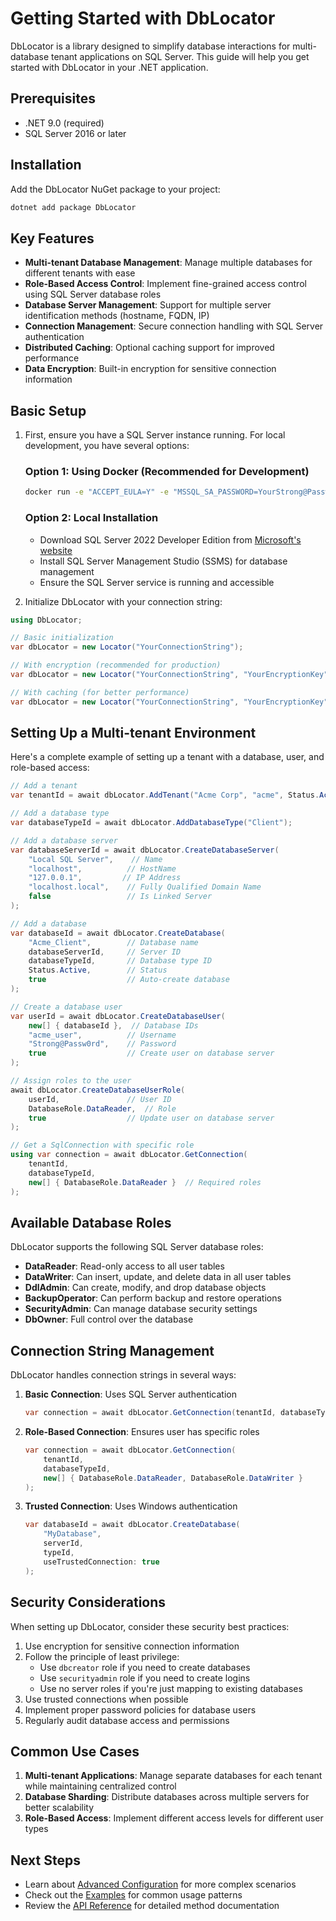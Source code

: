 # Getting Started with DbLocator

DbLocator is a library designed to simplify database interactions for multi-database tenant applications on SQL Server. This guide will help you get started with DbLocator in your .NET application.

## Prerequisites

- .NET 9.0 (required)
- SQL Server 2016 or later

## Installation

Add the DbLocator NuGet package to your project:

```bash
dotnet add package DbLocator
```

## Key Features

- **Multi-tenant Database Management**: Manage multiple databases for different tenants with ease
- **Role-Based Access Control**: Implement fine-grained access control using SQL Server database roles
- **Database Server Management**: Support for multiple server identification methods (hostname, FQDN, IP)
- **Connection Management**: Secure connection handling with SQL Server authentication
- **Distributed Caching**: Optional caching support for improved performance
- **Data Encryption**: Built-in encryption for sensitive connection information

## Basic Setup

1. First, ensure you have a SQL Server instance running. For local development, you have several options:

   ### Option 1: Using Docker (Recommended for Development)
   ```bash
   docker run -e "ACCEPT_EULA=Y" -e "MSSQL_SA_PASSWORD=YourStrong@Passw0rd" -p 1433:1433 --name sql1 --hostname sql1 -d mcr.microsoft.com/mssql/server:2022-latest
   ```

   ### Option 2: Local Installation
   - Download SQL Server 2022 Developer Edition from [Microsoft's website](https://www.microsoft.com/en-us/sql-server/sql-server-downloads)
   - Install SQL Server Management Studio (SSMS) for database management
   - Ensure the SQL Server service is running and accessible

2. Initialize DbLocator with your connection string:

```csharp
using DbLocator;

// Basic initialization
var dbLocator = new Locator("YourConnectionString");

// With encryption (recommended for production)
var dbLocator = new Locator("YourConnectionString", "YourEncryptionKey");

// With caching (for better performance)
var dbLocator = new Locator("YourConnectionString", "YourEncryptionKey", cache);
```

## Setting Up a Multi-tenant Environment

Here's a complete example of setting up a tenant with a database, user, and role-based access:

```csharp
// Add a tenant
var tenantId = await dbLocator.AddTenant("Acme Corp", "acme", Status.Active);

// Add a database type
var databaseTypeId = await dbLocator.AddDatabaseType("Client");

// Add a database server
var databaseServerId = await dbLocator.CreateDatabaseServer(
    "Local SQL Server",    // Name
    "localhost",          // HostName
    "127.0.0.1",         // IP Address
    "localhost.local",    // Fully Qualified Domain Name
    false                 // Is Linked Server
);

// Add a database
var databaseId = await dbLocator.CreateDatabase(
    "Acme_Client",        // Database name
    databaseServerId,     // Server ID
    databaseTypeId,       // Database type ID
    Status.Active,        // Status
    true                  // Auto-create database
);

// Create a database user
var userId = await dbLocator.CreateDatabaseUser(
    new[] { databaseId },  // Database IDs
    "acme_user",          // Username
    "Strong@Passw0rd",    // Password
    true                  // Create user on database server
);

// Assign roles to the user
await dbLocator.CreateDatabaseUserRole(
    userId,               // User ID
    DatabaseRole.DataReader,  // Role
    true                  // Update user on database server
);

// Get a SqlConnection with specific role
using var connection = await dbLocator.GetConnection(
    tenantId, 
    databaseTypeId,
    new[] { DatabaseRole.DataReader }  // Required roles
);
```

## Available Database Roles

DbLocator supports the following SQL Server database roles:

- **DataReader**: Read-only access to all user tables
- **DataWriter**: Can insert, update, and delete data in all user tables
- **DdlAdmin**: Can create, modify, and drop database objects
- **BackupOperator**: Can perform backup and restore operations
- **SecurityAdmin**: Can manage database security settings
- **DbOwner**: Full control over the database

## Connection String Management

DbLocator handles connection strings in several ways:

1. **Basic Connection**: Uses SQL Server authentication
   ```csharp
   var connection = await dbLocator.GetConnection(tenantId, databaseTypeId);
   ```

2. **Role-Based Connection**: Ensures user has specific roles
   ```csharp
   var connection = await dbLocator.GetConnection(
       tenantId, 
       databaseTypeId,
       new[] { DatabaseRole.DataReader, DatabaseRole.DataWriter }
   );
   ```

3. **Trusted Connection**: Uses Windows authentication
   ```csharp
   var databaseId = await dbLocator.CreateDatabase(
       "MyDatabase",
       serverId,
       typeId,
       useTrustedConnection: true
   );
   ```

## Security Considerations

When setting up DbLocator, consider these security best practices:

1. Use encryption for sensitive connection information
2. Follow the principle of least privilege:
   - Use `dbcreator` role if you need to create databases
   - Use `securityadmin` role if you need to create logins
   - Use no server roles if you're just mapping to existing databases
3. Use trusted connections when possible
4. Implement proper password policies for database users
5. Regularly audit database access and permissions

## Common Use Cases

1. **Multi-tenant Applications**: Manage separate databases for each tenant while maintaining centralized control
2. **Database Sharding**: Distribute databases across multiple servers for better scalability
3. **Role-Based Access**: Implement different access levels for different user types

## Next Steps

- Learn about [Advanced Configuration](advanced-configuration.md) for more complex scenarios
- Check out the [Examples](examples.md) for common usage patterns
- Review the [API Reference](../api/) for detailed method documentation